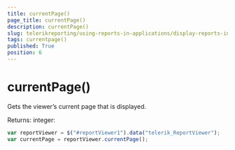 ```yaml
---
title: currentPage()
page_title: currentPage() 
description: currentPage()
slug: telerikreporting/using-reports-in-applications/display-reports-in-applications/web-application/html5-report-viewer/api-reference/reportviewer/methods/currentpage()
tags: currentpage()
published: True
position: 6
---
```


# currentPage()

Gets the viewer’s current page that is displayed. 

Returns: integer: 

    
````js
var reportViewer = $("#reportViewer1").data("telerik_ReportViewer");
var currentPage = reportViewer.currentPage();
````


